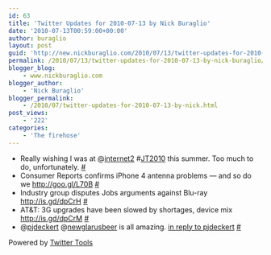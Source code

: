 ```yaml
---
id: 63
title: 'Twitter Updates for 2010-07-13 by Nick Buraglio'
date: '2010-07-13T00:59:00+00:00'
author: buraglio
layout: post
guid: 'http://new.nickburaglio.com/2010/07/13/twitter-updates-for-2010-07-13-by-nick-buraglio/'
permalink: /2010/07/13/twitter-updates-for-2010-07-13-by-nick-buraglio/
blogger_blog:
    - www.nickburaglio.com
blogger_author:
    - 'Nick Buraglio'
blogger_permalink:
    - /2010/07/twitter-updates-for-2010-07-13-by-nick.html
post_views:
    - '222'
categories:
    - 'The firehose'
---
```


- Really wishing I was at @[internet2](http://twitter.com/internet2) #[JT2010](http://search.twitter.com/search?q=%23JT2010) this summer. Too much to do, unfortunately. [\#](http://twitter.com/buraglio/statuses/18371149997)
- Consumer Reports confirms iPhone 4 antenna problems — and so do we <http://goo.gl/L70B> [\#](http://twitter.com/buraglio/statuses/18373961197)
- Industry group disputes Jobs arguments against Blu-ray <http://is.gd/dpCrH> [\#](http://twitter.com/buraglio/statuses/18388913832)
- AT&amp;T: 3G upgrades have been slowed by shortages, device mix <http://is.gd/dpCrM> [\#](http://twitter.com/buraglio/statuses/18388916001)
- @[pjdeckert](http://twitter.com/pjdeckert) @[newglarusbeer](http://twitter.com/newglarusbeer) is all amazing. [in reply to pjdeckert](http://twitter.com/pjdeckert/statuses/18389207535) [\#](http://twitter.com/buraglio/statuses/18390826235)

Powered by [Twitter Tools](http://alexking.org/projects/wordpress)